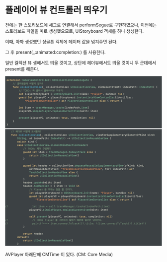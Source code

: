 # 플레이어 뷰 컨트롤러 띄우기
전에는 한 스토리보드에 세그로 연결해서 performSegue로 구현하였으나, 이번에는 스토리보드 파일을 따로 생성했으므로, UIStoryboard 객체를 하나 생성한다.

이때, 아까 생성했던 싱글톤 객체에 데이터 값을 넘겨주면 된다.

그 후 present(_:animated:completion:) 를 사용한다.

일반 컬렉션 뷰 셀에서도 띄울 것이고, 상단에 헤더뷰에서도 띄울 것이니 두 군데에서 present를 해준다.

![SimplePlayerEx07](./SimplePlayerEx07.png)
![SimplePlayerEx08](./SimplePlayerEx08.png)

AVPlayer 아래단에 CMTime 이 있다. (CM: Core Media)